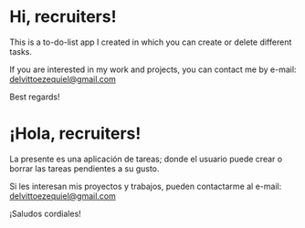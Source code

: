 # Hi, recruiters!
This is a to-do-list app I created in which you can create or delete different tasks.

If you are interested in my work and projects, you can contact me by e-mail: delvittoezequiel@gmail.com

Best regards!

# ¡Hola, recruiters!
La presente es una aplicación de tareas; donde el usuario puede crear o borrar las tareas pendientes a su gusto.

Si les interesan mis proyectos y trabajos, pueden contactarme al e-mail: delvittoezequiel@gmail.com

¡Saludos cordiales!
